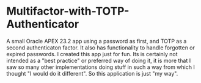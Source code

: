 # Multifactor-with-TOTP-Authenticator
A small Oracle APEX 23.2 app using a password as first, and TOTP as a second authenticaton factor. It also has functionality to handle forgotten or expired passwords. 
I created this app just for fun. Its is certainly not intended as a "best practice" or preferred way of doing it, it is more that I saw so many other implementations doing stuff in such a way from which I thought "I would do it different". So this application is just "my way".
